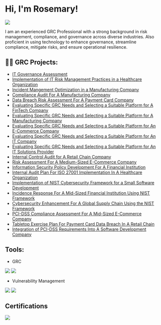 <h1>Hi, I'm Rosemary! </h1>

<a href="https://linkedin.com/in/rosemaryadebanwi"><img src="https://img.shields.io/badge/-LinkedIn-0072b1?&style=for-the-badge&logo=linkedin&logoColor=white" /></a>

I am an experienced GRC Professional with a strong background in risk management, compliance, and governance across diverse industries. Also proficient in using technology to enhance governance, streamline compliance, mitigate risks, and ensure operational resilience.




<h2>👨‍💻 GRC Projects:</h2>


  - [IT Governance Assessment](https://github.com/RosemaryAdebanwi/IT-Governance-Assessment)
  - [Implementation of IT Risk Management Practices in a Healthcare Organization](https://github.com/RosemaryAdebanwi/Implementation-of-IT-Risk-Management-Practices-For-A-Healthcare-Organization)
  - [Incident Mangement Optimization in a Manufacturing Company](https://github.com/RosemaryAdebanwi/Incident-Management-Optimization-in-A-Manufacturing-Company)
  - [Compliance Audit For A Manufacturing Company](https://github.com/RosemaryAdebanwi/Compliance-Audit-For-A-Manufacturing-Company)
  - [Data Breach Risk Assessment For A Payment Card Company](https://github.com/RosemaryAdebanwi/Data-Breach-Risk-Assessment-For-A-Payment-Card-Company)
  - [Evaluating Specific GRC Needs and Selecting a Suitable Platform for A FinTech Company](https://github.com/RosemaryAdebanwi/Evaluating-Specific-GRC-Needs-and-Selecting-A-Suitable-Platform-For-A-FinTech-Company)
  - [Evaluating Specific GRC Needs and Selecting a Suitable Platform for A Manufacturing Company](https://github.com/RosemaryAdebanwi/Evaluating-Specific-GRC-Needs-and-Selecting-A-Suitable-Platform-For-A-Manufacturing-Company)
  - [Evaluating Specific GRC Needs and Selecting a Suitable Platform for An E-Commerce Company](https://github.com/RosemaryAdebanwi/Evaluating-Specific-GRC-Needs-and-Selecting-A-Suitable-Platform-For-An-E-Commerce-Company)
  - [Evaluating Specific GRC Needs and Selecting a Suitable Platform for An IT Company](https://github.com/RosemaryAdebanwi/Evaluating-Specific-GRC-Needs-and-Selecting-A-Suitable-Platform-For-An-IT-Company)
  - [Evaluating Specific GRC Needs and Selecting a Suitable Platform for An IT Solutions Provider](https://github.com/RosemaryAdebanwi/Evaluating-Specific-GRC-Needs-and-Selecting-A-Suitable-Platform-For-An-IT-Solutions-Provider)
  - [Internal Control Audit for A Retail Chain Company](https://github.com/RosemaryAdebanwi/Internal-Control-Audit-For-A-Retail-Chain-Company)
  - [Risk Assessment For A Medium-Sized E-Commerce Company](https://github.com/RosemaryAdebanwi/Risk-Assessment-For-A-Medium-Sized-E-Commerce-Company)
  - [Information Security Policy Development For A Financial Institution](https://github.com/RosemaryAdebanwi/Information-Security-Policy-Development-For-A-Financial-Institution)
  - [Internal Audit Plan For ISO 27001 Implementation In A Healthcare Organization](https://github.com/RosemaryAdebanwi/Internal-Audit-Plan-For-ISO-27001-Implementation-In-A-Healthcare-Organization)
  - [Implementation of NIST Cybersecurity Framework for a Small Software Development](https://github.com/RosemaryAdebanwi/Implementation-of-NIST-Cybersecurity-Framework-For-A-Small-Software-Development)
  - [Incidence Response For A Mid-Sized Financial Institution Using NIST Framework](https://github.com/RosemaryAdebanwi/Incidence-Response-For-A-Mid-Sized-Financial-Institution-Using-NIST-Framework)
  - [Cybersecurity Enhancement For A Global Supply Chain Using the NIST Framework](https://github.com/RosemaryAdebanwi/Cybersecurity-Enhancement-For-A-Global-Supply-Chain-Using-the-NIST-Framework)
  - [PCI-DSS Compliance Assessment For A Mid-Sized E-Commerce Company](https://github.com/RosemaryAdebanwi/PCI-DSS-Compliance-Assessment-For-A-Mid-Sized-E-Commerce-Company)
  - [Tabletop Exercise Plan For Payment Card Data Breach In A Retail Chain](https://github.com/RosemaryAdebanwi/Tabletop-Exercise-Plan-For-Payment-Card-Breach-In-A-Retail-Chain)
  - [Integration of PCI-DSS Requirements Into A Software Development Company](https://github.com/RosemaryAdebanwi/Internal-Control-Audit-For-A-Retail-Chain-Company)
 

## Tools:
- GRC

<div> 
<img src="https://img.shields.io/badge/-RSA_Archer-00558C?&style=for-the-badge&logo=RSA&logoColor=white" /> <img src="https://img.shields.io/badge/-ServiceNow-4B0082?&style=for-the-badge&logo=ServiceNow&logoColor=white" />
  
</div>

 <div>
   
- Vulnerability Management
  
<img src="https://img.shields.io/badge/-Qualys-DC143C?&style=for-the-badge&logo=Qualys&logoColor=white" /> <img src="https://img.shields.io/badge/-Nessus-000000?&style=for-the-badge&logo=Nessus&logoColor=white" />



<h2>Certifications</h2>

<img src="https://img.shields.io/badge/-ISO%2FIEC_27001_(ISMS)-00558C?&style=for-the-badge&logo=Alison&logoColor=white" />






<!--


Here are some ideas to get you started:

- 🔭 I’m currently working on ...
- 🌱 I’m currently learning ...
- 👯 I’m looking to collaborate on ...
- 🤔 I’m looking for help with ...
- 💬 Ask me about ...
- 📫 How to reach me: ...
- 😄 Pronouns: ...
- ⚡ Fun fact: ...
-->
